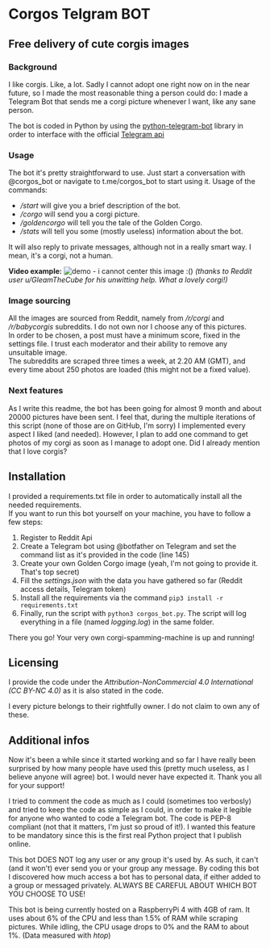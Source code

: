 # Corgos Telgram BOT
## Free delivery of cute corgis images

### Background
I like corgis. Like, a lot. Sadly I cannot adopt one right now on in the near future, so I made the most reasonable thing a person could do:
I made a Telegram Bot that sends me a corgi picture whenever I want, like any sane person.

The bot is coded in Python by using the [python-telegram-bot](https://github.com/python-telegram-bot/python-telegram-bot) library in order to interface with the official [Telegram api](https://core.telegram.org/)

### Usage
The bot it's pretty straightforward to use. Just start a conversation with \@corgos_bot or navigate to t.me/corgos_bot to start using it.
Usage of the commands:
* */start* will give you a brief description of the bot.
* */corgo* will send you a corgi picture.
* */goldencorgo* will tell you the tale of the Golden Corgo.
* */stats* will tell you some (mostly useless) information about the bot.

It will also reply to private messages, although not in a really smart way. I mean, it's a corgi, not a human.

**Video example:**
![demo - i cannot center this image :()](https://media.giphy.com/media/STxn673gNkyXwQXr1w/giphy.gif)
*(thanks to Reddit user u/GleamTheCube for his unwitting help. What a lovely corgi!)*

### Image sourcing
All the images are sourced from Reddit, namely from */r/corgi* and */r/babycorgis* subreddits. I do not own nor I choose any of this pictures. <br>
In order to be chosen, a post must have a minimum score, fixed in the settings file. I trust each moderator and their ability to remove any unsuitable image. <br>
The subreddits are scraped three times a week, at 2.20 AM (GMT), and every time about 250 photos are loaded (this might not be a fixed value).

### Next features
As I write this readme, the bot has been going for almost 9 month and about 20000 pictures have been sent.
I feel that, during the multiple iterations of this script (none of those are on GitHub, I'm sorry) I implemented every aspect I liked (and needed).
However, I plan to add one command to get photos of my corgi as soon as I manage to adopt one. Did I already mention that I love corgis?


## Installation
I provided a requirements.txt file in order to automatically install all the needed requirements. <br>
If you want to run this bot yourself on your machine, you have to follow a few steps:
1. Register to Reddit Api
2. Create a Telegram bot using \@botfather on Telegram and set the command list as it's provided in the code (line 145)
3. Create your own Golden Corgo image (yeah, I'm not going to provide it. That's top secret)
4. Fill the *settings.json* with the data you have gathered so far (Reddit access details, Telegram token)
5. Install all the requirements via the command `pip3 install -r requirements.txt`
6. Finally, run the script with `python3 corgos_bot.py`. The script will log everything in a file (named *logging.log*) in the same folder.

There you go! Your very own corgi-spamming-machine is up and running!

## Licensing
I provide the code under the *Attribution-NonCommercial 4.0 International (CC BY-NC 4.0)* as it is also stated in the code.

I every picture belongs to their rightfully owner. I do not claim to own any of these.

## Additional infos
Now it's been a while since it started working and so far I have really been surprised by how many people have used this (pretty much useless, as I believe anyone will agree) bot.
I would never have expected it. Thank you all for your support!

I tried to comment the code as much as I could (sometimes too verbosly) and tried to keep the code as simple as I could, in order to make it legible for anyone who wanted to code a Telegram bot.
The code is PEP-8 compliant (not that it matters, I'm just so proud of it!). I wanted this feature to be mandatory since this is the first real Python project that I publish online.

This bot DOES NOT log any user or any group it's used by. As such, it can't (and it won't) ever send you or your group any message.
By coding this bot I discovered how much access a bot has to personal data, if either added to a group or messaged privately. ALWAYS BE CAREFUL ABOUT WHICH BOT YOU CHOOSE TO USE!

This bot is being currently hosted on a RaspberryPi 4 with 4GB of ram. It uses about 6% of the CPU and less than 1.5% of RAM while scraping pictures. While idling, the CPU usage drops to 0% and the RAM to about 1%.
(Data measured with *htop*)
